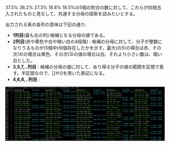 

37.5% 36.2% 27.3% 18.8% 18.5%の5個の割合の数に対して、これらが四捨五入されたものと見なして、共通する分母の探索を試みたいとする。

出力される表の各列の意味は下記の通り: 
- __1列目__(最も左の列):候補となる分母の値である。　
- __2列目__(赤や黄色や白や暗い白の4段階) : 候補の分母に対して、分子が整数になりうるものが(5個中)何個存在したかを示す。最大(の5)の場合は赤、その次(4)の場合は黄色、その次(3)の値の場合は白、それより小さい数は、暗い白とした。
- __3,5,7,..列目__ : 候補の分母の値に対して、あり得る分子の値の範囲を区間で表す。半区間なので、[]や()を用いた表記になる。
- __4,6,8,..列目__ : 

![プログラムの実行例](./fig01.png)
